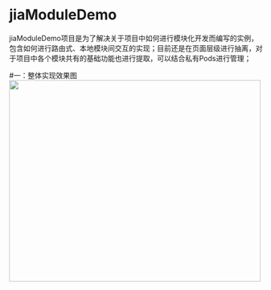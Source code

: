 # jiaModuleDemo

jiaModuleDemo项目是为了解决关于项目中如何进行模块化开发而编写的实例，包含如何进行路由式、本地模块间交互的实现；目前还是在页面层级进行抽离，对于项目中各个模块共有的基础功能也进行提取，可以结合私有Pods进行管理；

#一：整体实现效果图
<img src="https://github.com/wujunyang/jiaModuleDemo/jiaModuleDemo/ProjectImage/1.png" width=500px height=400px></img>